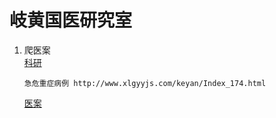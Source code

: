 # 岐黄国医研究室

1. 爬医案  
    [科研](http://www.xlgyyjs.com/keyan/Index.html)  

    ```链接
    急危重症病例 http://www.xlgyyjs.com/keyan/Index_174.html
    ```

    [医案](http://www.xlgyyjs.com/Medicalrecords/Index.html)  
